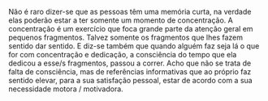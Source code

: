 Não é raro dizer-se que as pessoas têm uma memória curta, na verdade elas poderão estar a ter somente um momento de concentração. 
A concentração é um exercício que foca grande parte da atenção geral em pequenos fragmentos. Talvez somente os fragmentos que lhes fazem sentido dar sentido. 
E diz-se também que quando alguém faz seja lá o que for com concentração e dedicação, a consciência do tempo que ela dedicou a esse/s fragmentos, passou a correr. 
Acho que não se trata de falta de consciência, mas de referências informativas que ao próprio faz sentido elevar, para a sua satisfação pessoal, estar de acordo com a sua necessidade motora / motivadora. 